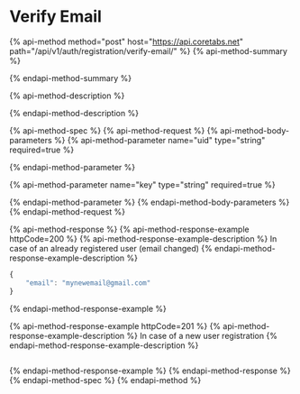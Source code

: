 # Verify Email

{% api-method method="post" host="https://api.coretabs.net" path="/api/v1/auth/registration/verify-email/" %}
{% api-method-summary %}

{% endapi-method-summary %}

{% api-method-description %}

{% endapi-method-description %}

{% api-method-spec %}
{% api-method-request %}
{% api-method-body-parameters %}
{% api-method-parameter name="uid" type="string" required=true %}

{% endapi-method-parameter %}

{% api-method-parameter name="key" type="string" required=true %}

{% endapi-method-parameter %}
{% endapi-method-body-parameters %}
{% endapi-method-request %}

{% api-method-response %}
{% api-method-response-example httpCode=200 %}
{% api-method-response-example-description %}
In case of an already registered user \(email changed\)
{% endapi-method-response-example-description %}

```javascript
{
    "email": "mynewemail@gmail.com"
}
```
{% endapi-method-response-example %}

{% api-method-response-example httpCode=201 %}
{% api-method-response-example-description %}
In case of a new user registration
{% endapi-method-response-example-description %}

```javascript

```
{% endapi-method-response-example %}
{% endapi-method-response %}
{% endapi-method-spec %}
{% endapi-method %}



